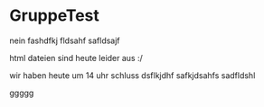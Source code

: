 # GruppeTest
nein 
fashdfkj
fldsahf
safldsajf

html dateien sind heute leider aus :/

wir haben heute um 14 uhr schluss
dsflkjdhf
safkjdsahfs
sadfldshl


ggggg
